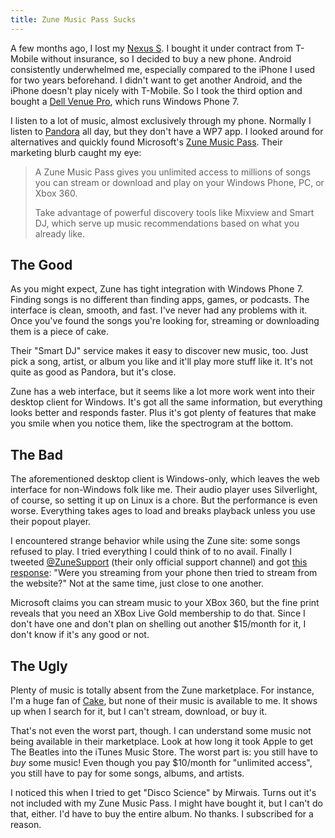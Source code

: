 ```yaml
---
title: Zune Music Pass Sucks
---
```


A few months ago, I lost my [Nexus S][1]. I bought it under contract
from T-Mobile without insurance, so I decided to buy a new phone.
Android consistently underwhelmed me, especially compared to the
iPhone I used for two years beforehand. I didn't want to get another
Android, and the iPhone doesn't play nicely with T-Mobile. So I
took the third option and bought a [Dell Venue Pro][2], which runs
Windows Phone 7.

I listen to a lot of music, almost exclusively through my phone.
Normally I listen to [Pandora][3] all day, but they don't have a
WP7 app. I looked around for alternatives and quickly found Microsoft's
[Zune Music Pass][4]. Their marketing blurb caught my eye:

>   A Zune Music Pass gives you unlimited access to millions of
>   songs you can stream or download and play on your Windows Phone,
>   PC, or Xbox 360.
>
>   Take advantage of powerful discovery tools like Mixview and
>   Smart DJ, which serve up music recommendations based on what
>   you already like.

## The Good

As you might expect, Zune has tight integration with Windows Phone
7. Finding songs is no different than finding apps, games, or
podcasts. The interface is clean, smooth, and fast. I've never had
any problems with it. Once you've found the songs you're looking
for, streaming or downloading them is a piece of cake.

Their "Smart DJ" service makes it easy to discover new music, too.
Just pick a song, artist, or album you like and it'll play more
stuff like it. It's not quite as good as Pandora, but it's close.

Zune has a web interface, but it seems like a lot more work went
into their desktop client for Windows. It's got all the same
information, but everything looks better and responds faster. Plus
it's got plenty of features that make you smile when you notice
them, like the spectrogram at the bottom.

## The Bad

The aforementioned desktop client is Windows-only, which leaves the
web interface for non-Windows folk like me. Their audio player uses
Silverlight, of course, so setting it up on Linux is a chore. But
the performance is even worse. Everything takes ages to load and
breaks playback unless you use their popout player.

I encountered strange behavior while using the Zune site: some songs
refused to play. I tried everything I could think of to no avail.
Finally I tweeted [@ZuneSupport][5] (their only official support
channel) and got [this response][6]: "Were you streaming from your
phone then tried to stream from the website?" Not at the same time,
just close to one another.

Microsoft claims you can stream music to your XBox 360, but the
fine print reveals that you need an XBox Live Gold membership to
do that. Since I don't have one and don't plan on shelling out
another $15/month for it, I don't know if it's any good or not.

## The Ugly

Plenty of music is totally absent from the Zune marketplace. For
instance, I'm a huge fan of [Cake][7], but none of their music
is available to me. It shows up when I search for it, but I can't
stream, download, or buy it.

That's not even the worst part, though. I can understand some music
not being available in their marketplace. Look at how long it took
Apple to get The Beatles into the iTunes Music Store. The worst
part is: you still have to *buy* some music! Even though you pay
$10/month for "unlimited access", you still have to pay for some
songs, albums, and artists.

I noticed this when I tried to get "Disco Science" by Mirwais. Turns
out it's not included with my Zune Music Pass. I might have bought
it, but I can't do that, either. I'd have to buy the entire album.
No thanks. I subscribed for a reason.

[1]: http://en.wikipedia.org/wiki/Nexus_S
[2]: http://en.wikipedia.org/wiki/Dell_Venue_Pro
[3]: http://www.pandora.com
[4]: http://www.xbox.com/en-US/music
[5]: https://twitter.com/ZuneSupport
[6]: https://twitter.com/ZuneSupport/status/131088159638433793
[7]: http://www.cakemusic.com
